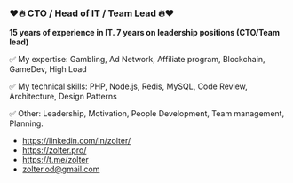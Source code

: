 ### ❤🔥 CTO / Head of IT / Team Lead 🔥❤

__15 years of experience in IT. 7 years on leadership positions (CTO/Team lead)__

✅ My expertise: Gambling, Ad Network, Affiliate program, Blockchain, GameDev, High Load

✅ My technical skills:  PHP, Node.js, Redis, MySQL, Code Review, Architecture, Design Patterns

✅ Other: Leadership, Motivation, People Development, Team management, Planning.

 - https://linkedin.com/in/zolter/
 - https://zolter.pro/
 - https://t.me/zolter
 - zolter.od@gmail.com
